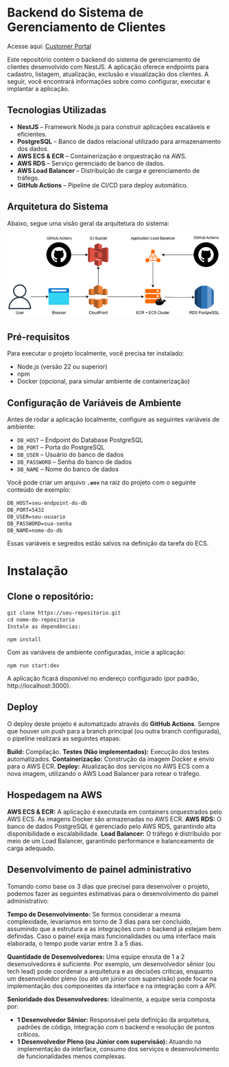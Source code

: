# Backend do Sistema de Gerenciamento de Clientes

Acesse aqui: [Customer Portal](https://dmx616r1r0n7b.cloudfront.net/)

Este repositório contém o backend do sistema de gerenciamento de clientes desenvolvido com NestJS. A aplicação oferece endpoints para cadastro, listagem, atualização, exclusão e visualização dos clientes. A seguir, você encontrará informações sobre como configurar, executar e implantar a aplicação.

## Tecnologias Utilizadas

- **NestJS** – Framework Node.js para construir aplicações escaláveis e eficientes.
- **PostgreSQL** – Banco de dados relacional utilizado para armazenamento dos dados.
- **AWS ECS & ECR** – Containerização e orquestração na AWS.
- **AWS RDS** – Serviço gerenciado de banco de dados.
- **AWS Load Balancer** – Distribuição de carga e gerenciamento de tráfego.
- **GitHub Actions** – Pipeline de CI/CD para deploy automático.

## Arquitetura do Sistema

Abaixo, segue uma visão geral da arquitetura do sistema:

![Arquitetura do Sistema](./docs/arquitetura.png)

## Pré-requisitos

Para executar o projeto localmente, você precisa ter instalado:

- Node.js (versão 22 ou superior)
- npm
- Docker (opcional, para simular ambiente de containerização)

## Configuração de Variáveis de Ambiente

Antes de rodar a aplicação localmente, configure as seguintes variáveis de ambiente:

- `DB_HOST` – Endpoint do Database PostgreSQL
- `DB_PORT` – Porta do PostgreSQL
- `DB_USER` – Usuário do banco de dados
- `DB_PASSWORD` – Senha do banco de dados
- `DB_NAME` – Nome do banco de dados

Você pode criar um arquivo **`.env`** na raiz do projeto com o seguinte conteúdo de exemplo:

```
DB_HOST=seu-endpoint-do-db
DB_PORT=5432
DB_USER=seu-usuario
DB_PASSWORD=sua-senha
DB_NAME=nome-do-db
```

Essas variáveis e segredos estão salvos na definição da tarefa do ECS.

# Instalação
## Clone o repositório:

```
git clone https://seu-repositorio.git
cd nome-do-repositorio
Instale as dependências:
```

```
npm install
```

Com as variáveis de ambiente configuradas, inicie a aplicação:

```
npm run start:dev
```

A aplicação ficará disponível no endereço configurado (por padrão, http://localhost:3000).

## Deploy
O deploy deste projeto é automatizado através do **GitHub Actions**. Sempre que houver um push para a branch principal (ou outra branch configurada), o pipeline realizará as seguintes etapas:

**Build:** Compilação.
**Testes (Não implementados):** Execução dos testes automatizados.
**Containerização:** Construção da imagem Docker e envio para o AWS ECR.
**Deploy:** Atualização dos serviços no AWS ECS com a nova imagem, utilizando o AWS Load Balancer para rotear o tráfego.


## Hospedagem na AWS
**AWS ECS & ECR:** A aplicação é executada em containers orquestrados pelo AWS ECS. As imagens Docker são armazenadas no AWS ECR.
**AWS RDS:** O banco de dados PostgreSQL é gerenciado pelo AWS RDS, garantindo alta disponibilidade e escalabilidade.
**Load Balancer:** O tráfego é distribuído por meio de um Load Balancer, garantindo performance e balanceamento de carga adequado.


## Desenvolvimento de painel administrativo
Tomando como base os 3 dias que precisei para desenvolver o projeto, podemos fazer as seguintes estimativas para o desenvolvimento do painel administrativo:

**Tempo de Desenvolvimento:**
Se formos considerar a mesma complexidade, levaríamos em torno de 3 dias para ser concluído, assumindo que a estrutura e as integrações com o backend já estejam bem definidas. Caso o painel exija mais funcionalidades ou uma interface mais elaborada, o tempo pode variar entre 3 a 5 dias.

**Quantidade de Desenvolvedores:**
Uma equipe enxuta de 1 a 2 desenvolvedores é suficiente. Por exemplo, um desenvolvedor sênior (ou tech lead) pode coordenar a arquitetura e as decisões críticas, enquanto um desenvolvedor pleno (ou até um júnior com supervisão) pode focar na implementação dos componentes da interface e na integração com a API.

**Senioridade dos Desenvolvedores:**
Idealmente, a equipe seria composta por:

- **1 Desenvolvedor Sênior:** Responsável pela definição da arquitetura, padrões de código, integração com o backend e resolução de pontos críticos.
- **1 Desenvolvedor Pleno (ou Júnior com supervisão):** Atuando na implementação da interface, consumo dos serviços e desenvolvimento de funcionalidades menos complexas.